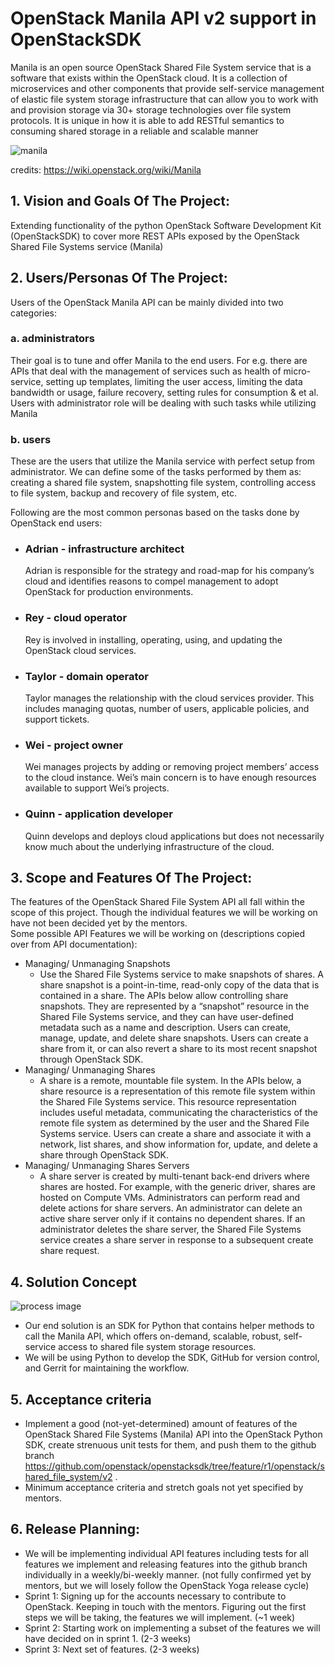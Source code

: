 #  OpenStack Manila API v2 support in OpenStackSDK
Manila is an open source OpenStack Shared File System service that is a software that exists within the OpenStack cloud. It is a collection of microservices and other components that provide self-service management of elastic file system storage infrastructure that can allow you to work with and provision storage via 30+ storage technologies over file system protocols. It is unique in how it is able to add RESTful semantics to consuming shared storage in a reliable and scalable manner

![manila](https://wiki.openstack.org/w/images/4/43/Shares_Service.png)

credits: https://wiki.openstack.org/wiki/Manila
## 1.   Vision and Goals Of The Project:
Extending functionality of the python OpenStack Software Development Kit (OpenStackSDK) to cover more REST APIs exposed by the OpenStack Shared File Systems service (Manila)

## 2. Users/Personas Of The Project:
Users of the OpenStack Manila API can be mainly divided into two categories:  
### a. administrators  
  Their goal is to tune and offer Manila to the end users. For e.g. there are APIs that deal with the management of services such as health of micro-service, setting up templates, limiting the user access, limiting the data bandwidth or usage, failure recovery, setting rules for consumption & et al. Users with administrator role will be dealing with such tasks while utilizing Manila
### b. users  
  These are the users that utilize the Manila service with perfect setup from administrator. We can define some of the tasks performed by them as: creating a shared file system, snapshotting file system, controlling access to file system, backup and recovery of file system, etc.

Following are the most common personas based on the tasks done by OpenStack end users:
- ### Adrian - infrastructure architect
  Adrian is responsible for the strategy and road-map for his company’s cloud and identifies reasons to compel management to adopt OpenStack for production environments.
- ### Rey - cloud operator
  Rey is involved in installing, operating, using, and updating the OpenStack cloud services.
- ### Taylor - domain operator
  Taylor manages the relationship with the cloud services provider. This includes managing quotas, number of users, applicable policies, and support tickets.
- ### Wei - project owner
  Wei manages projects by adding or removing project members’ access to the cloud instance. Wei’s main concern is to have enough resources available to support Wei’s projects.
- ### Quinn - application developer
  Quinn develops and deploys cloud applications but does not necessarily know much about the underlying infrastructure of the cloud.
<!-- - End-users of Manila
- People that use OpenStack to develop their public cloud environment projects
- Some major companies using openStack: Adobe, American Express, Best buy, Bloomberg
- Few services that can be achieved using manila are:
  - **Database as a service**: With a database as a service model, application owners do not have to install and maintain the database themselves. Instead, the database service provider takes responsibility for installing and maintaining the database, and application owners are charged according to their usage of the service. It is similar to software as a service.
  - **Big Data**: Through Manila’s HDFS native driver plugin, users can create a highly scalable, flexible, fast, and cost effective storage platform, because it can store and distribute very large data sets across hundreds of inexpensive servers that operate in parallel.
  - **cross-tenant data sharing**: a tenant is a group of users sharing common access to a software instance with specific privileges. As manila is a shared file system, we can use its capabilities to achieve data-sharing between multiple tenants. This can help software to run in a distributed environment ensuring that all the different instances are sharing the same data. -->

## 3.   Scope and Features Of The Project:
The features of the OpenStack Shared File System API all fall within the scope of this project. Though the individual features we will be working on have not been decided yet by the mentors. 
</br>
Some possible API Features we will be working on (descriptions copied over from API documentation):  
- Managing/ Unmanaging Snapshots
  - Use the Shared File Systems service to make snapshots of shares. A share snapshot is a point-in-time, read-only copy of the data that is contained in a share. The APIs below allow controlling share snapshots. They are represented by a “snapshot” resource in the Shared File Systems service, and they can have user-defined metadata such as a name and description. Users can create, manage, update, and delete share snapshots. Users can create a share from it, or can also revert a share to its most recent snapshot through OpenStack SDK.
- Managing/ Unmanaging Shares
  - A share is a remote, mountable file system. In the APIs below, a share resource is a representation of this remote file system within the Shared File Systems service. This resource representation includes useful metadata, communicating the characteristics of the remote file system as determined by the user and the Shared File Systems service.
Users can create a share and associate it with a network, list shares, and show information for, update, and delete a share through OpenStack SDK.
- Managing/ Unmanaging Shares Servers
  - A share server is created by multi-tenant back-end drivers where shares are hosted. For example, with the generic driver, shares are hosted on Compute VMs.
Administrators can perform read and delete actions for share servers. An administrator can delete an active share server only if it contains no dependent shares. If an administrator deletes the share server, the Shared File Systems service creates a share server in response to a subsequent create share request.

## 4. Solution Concept
![process image](https://github.com/tutkuna/cs6620/blob/main/Screenshot%202021-09-23%20194854.jpg)

- Our end solution is an SDK for Python that contains helper methods to call the Manila API, which offers on-demand, scalable, robust, self-service access to shared file system storage resources. 
- We will be using Python to develop the SDK, GitHub for version control, and Gerrit for maintaining the workflow.


## 5. Acceptance criteria
- Implement a good (not-yet-determined) amount of features of the OpenStack Shared File Systems (Manila) API into the OpenStack Python SDK, create strenuous unit tests for them, and push them to the github branch https://github.com/openstack/openstacksdk/tree/feature/r1/openstack/shared_file_system/v2 .
- Minimum acceptance criteria and stretch goals not yet specified by mentors.

## 6.  Release Planning:
- We will be implementing individual API features including tests for all features we implement and releasing features into the github branch individually in a weekly/bi-weekly manner. (not fully confirmed yet by mentors, but we will losely follow the OpenStack Yoga release cycle)
- Sprint 1: Signing up for the accounts necessary to contribute to OpenStack. Keeping in touch with the mentors. Figuring out the first steps we will be taking, the features we will implement. (~1 week)
- Sprint 2: Starting work on implementing a subset of the features we will have decided on in sprint 1. (2-3 weeks)
- Sprint 3: Next set of features. (2-3 weeks)

